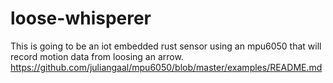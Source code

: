 # loose-whisperer

This is going to be an iot embedded rust sensor using an mpu6050 that will record motion data from loosing an arrow.
https://github.com/juliangaal/mpu6050/blob/master/examples/README.md